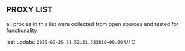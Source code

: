 ## PROXY LIST

all proxies in this list were collected from open sources and tested for functionality

last update: `2025-03-25 21:52:21.522810+00:00` UTC